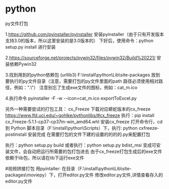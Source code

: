 # python
py文件打包

1.https://github.com/pyinstaller/pyinstaller 安装pyinstaller（由于只有开发版本支持3.0的版本，所以这里安装的是3.0版本的）
下好后，使用命令：python setup.py install 进行安装

2.https://sourceforge.net/projects/pywin32/files/pywin32/Build%20221/ 安装依赖Pywin32

3.找到用到的python依赖包 (urllib3) F:\install\python\Lib\site-packages
放到要执行的py文件目录（注意，需要打包的py文件里面的path 路径必须使用相对路径，例如：".\\"）
注意别忘了生成exe文件的图标，例如：cat_m.ico

4.执行命令
pyinstaller -F -w --icon=cat_m.ico exportToExcel.py

另外一种需要尝试的打包工具：
cx_Freeze
下载对应蟒蛇版本的cx_freeze
https://www.lfd.uci.edu/~gohlke/pythonlibs/#cx_freeze
执行：pip install cx_Freeze-5.1.1-cp37-cp37m-win_amd64.whl 安装cx_freeze
打开命令行，cd 到 Python 脚本目录（F:\install\python\Scripts）下，执行:
python cxfreeze-postinstall 安装完成
在需要打包的文件下建的设置的的的的.py来配置打包

执行：python setup.py build 或者执行：python setup.py bdist_msi 变成可安装文件，会自动把运行所需要的包打包进去
由于cx_freeze打包生成后的exe文件依赖于lib包，所以请在lib下运行exe文件

#视频拼接打包
用pyintaller:
在目录（F:\install\python\Lib\site-packages\moviepy）下，打开editor.py文件
修改editor.py文件,详情查看存入的editor.py文件
